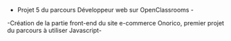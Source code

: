 - Projet 5 du parcours Développeur web sur OpenClassrooms -

-Création de la partie front-end du site e-commerce Onorico, premier projet du parcours à utiliser Javascript-
